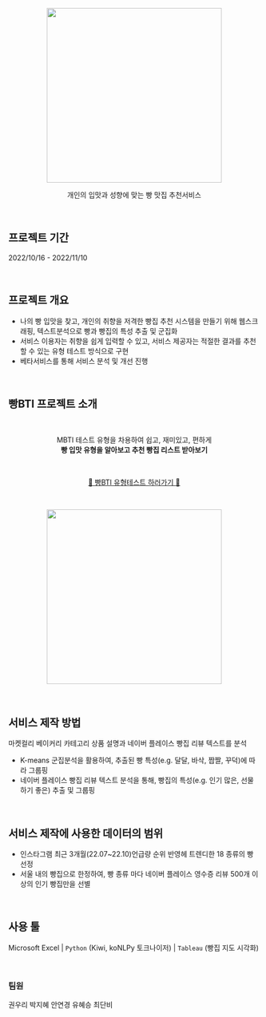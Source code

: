 <p align = "center"><img src="https://user-images.githubusercontent.com/109575863/203251753-4d6cfc25-2ee0-4c28-8dff-d9478c7f294e.png" width="350" height="350"/></p>
<p align = "center">개인의 입맛과 성향에 맞는 빵 맛집 추천서비스</p>

<br>

## 프로젝트 기간
2022/10/16 - 2022/11/10  

<br>

## 프로젝트 개요
- 나의 빵 입맛을 찾고, 개인의 취향을 저격한 빵집 추천 시스템을 만들기 위해 웹스크래핑, 텍스트분석으로 빵과 빵집의 특성 추출 및 군집화
- 서비스 이용자는 취향을 쉽게 입력할 수 있고, 서비스 제공자는 적절한 결과를 추천할 수 있는 유형 테스트 방식으로 구현
- 베타서비스를 통해 서비스 분석 및 개선 진행

<br>

## 빵BTI 프로젝트 소개
<br>

<p align = "center">MBTI 테스트 유형을 차용하여 쉽고, 재미있고, 편하게 <br> 
<b>빵 입맛 유형을 알아보고 추천 빵집 리스트 받아보기</b></p>


<br>

<p align = "center"><a href = "https://bbangbti.waveon.io/">🥐 빵BTI 유형테스트 하러가기 🥐</a></p>



<br>

<p align = "center"><img src="https://user-images.githubusercontent.com/109575863/203253394-5d33736c-0e95-446c-913e-ce5d68867f69.gif" width="350"/></p>

<br>


## 서비스 제작 방법
마켓컬리 베이커리 카테고리 상품 설명과 네이버 플레이스 빵집 리뷰 텍스트를 분석

- K-means 군집분석을 활용하여, 추출된 빵 특성(e.g. 달달, 바삭, 짭짤, 꾸덕)에 따라 그룹핑
- 네이버 플레이스 빵집 리뷰 텍스트 분석을 통해, 빵집의 특성(e.g. 인기 많은, 선물 하기 좋은) 추출 및 그룹핑

<br>

## 서비스 제작에 사용한 데이터의 범위
- 인스타그램 최근 3개월(22.07~22.10)언급량 순위 반영헤 트렌디한 18 종류의 빵 선정
- 서울 내의 빵집으로 한정하여, 빵 종류 마다 네이버 플레이스 영수증 리뷰 500개 이상의 인기 빵집만을 선별

<br>

## 사용 툴

Microsoft Excel | `Python` (Kiwi, koNLPy 토크나이저) | `Tableau` (빵집 지도 시각화)

<br>

### 팀원
권우리
박지혜
안연경
유혜승
최단비